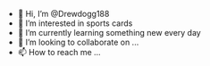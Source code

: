 - 👋 Hi, I’m @Drewdogg188
- 👀 I’m interested in sports cards
- 🌱 I’m currently learning something new every day
- 💞️ I’m looking to collaborate on ...
- 📫 How to reach me ...

<!---
Drewdogg188/Drewdogg188 is a ✨ special ✨ repository because its `README.md` (this file) appears on your GitHub profile.
You can click the Preview link to take a look at your changes.
--->
